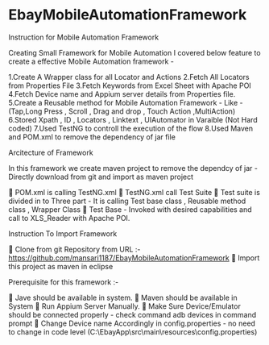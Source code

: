 # EbayMobileAutomationFramework
Instruction for Mobile Automation Framework

Creating Small Framework for Mobile Automation 
I covered below feature to create a effective Mobile Automation framework - 

1.Create A Wrapper class for all Locator and Actions 
2.Fetch All Locators from Properties File
3.Fetch Keywords from Excel Sheet with Apache POI 
4.Fetch Device name and Appium server details from Properties file.
5.Create a Reusable method for Mobile Automation Framework - Like - (Tap,Long Press , Scroll , Drag and drop , Touch Action ,MultiAction)
6.Stored  Xpath , ID , Locators , Linktext , UIAutomator in Varaible (Not Hard coded)
7.Used TestNG to controll the execution of the flow
8.Used Maven and POM.xml to remove the dependency of jar file 

Arcitecture of Framework

In this framework we create maven project to remove the dependcy of jar - Directly download from git and import as maven project

 POM.xml is calling TestNG.xml 
 TestNG.xml call Test Suite
 Test suite is divided in to Three part - It is calling Test base class , Reusable method class , Wrapper Class 
 Test Base - Invoked with desired capabilities and call to XLS_Reader with Apache POI.

Instruction To Import Framework

 Clone from git Repository from URL :- https://github.com/mansari1187/EbayMobileAutomationFramework
 Import this project as maven in eclipse

Prerequisite for this framework :- 

 Jave should be available in system.
 Maven should be available in System
 Run Appium Server Manually.
 Make Sure Device/Emulator should be connected properly - check command  adb devices in command prompt 
 Change Device name Accordingly in config.properties - no need to change in code level (C:\EbayApp\src\main\resources\config.properties)






